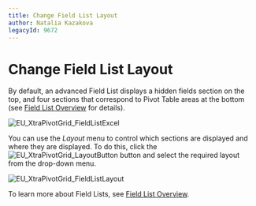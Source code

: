 ```yaml
---
title: Change Field List Layout
author: Natalia Kazakova
legacyId: 9672
---
```

# Change Field List Layout
By default, an advanced Field List displays a hidden fields section on the top, and four sections that correspond to Pivot Table areas at the bottom (see [Field List Overview](../field-list-overview.md) for details).

![EU_XtraPivotGrid_FieldListExcel](../../../images/img13517.png)

You can use the _Layout_ menu to control which sections are displayed and where they are displayed. To do this, click the ![EU_XtraPivotGrid_LayoutButton](../../../images/img13531.png) button and select the required layout from the drop-down menu.

![EU_XtraPivotGrid_FieldListLayout](../../../images/img13529.png)

To learn more about Field Lists, see [Field List Overview](../field-list-overview.md).
